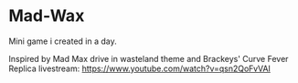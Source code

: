 # Mad-Wax
Mini game i created in a day.

Inspired by Mad Max drive in wasteland theme and Brackeys' Curve Fever Replica livestream: https://www.youtube.com/watch?v=qsn2QoFvVAI
